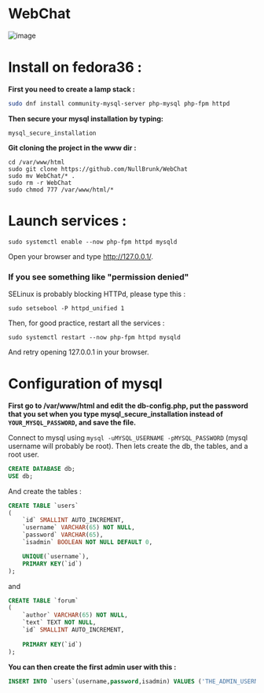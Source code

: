 # WebChat

![image](https://user-images.githubusercontent.com/106782577/179762868-ce09f7c7-5acb-416b-80de-16bf0e919a58.png)

# Install on fedora36 : 

**First you need to create a lamp stack :**

```bash
sudo dnf install community-mysql-server php-mysql php-fpm httpd
```

**Then secure your mysql installation by typing:**

```
mysql_secure_installation
```

**Git cloning the project in the www dir :**

``` 
cd /var/www/html
sudo git clone https://github.com/NullBrunk/WebChat
sudo mv WebChat/* .
sudo rm -r WebChat
sudo chmod 777 /var/www/html/*
```

# Launch services :

```
sudo systemctl enable --now php-fpm httpd mysqld
```
Open your browser and type http://127.0.0.1/.

### If you see something like "permission denied"

SELinux is probably blocking HTTPd, please type this :
```
sudo setsebool -P httpd_unified 1
```
Then, for good practice, restart all the services : 
```
sudo systemctl restart --now php-fpm httpd mysqld
```
And retry opening 127.0.0.1 in your browser.


# Configuration of mysql

**First go to /var/www/html and edit the db-config.php, put the password that you set when you type mysql_secure_installation instead of `YOUR_MYSQL_PASSWORD`, and save the file.**     


Connect to mysql using ``mysql -uMYSQL_USERNAME -pMYSQL_PASSWORD`` (mysql username will probably be root). Then lets create the db, the tables, and a root user.

```sql
CREATE DATABASE db;
USE db;
```

And create  the tables :

```sql
CREATE TABLE `users`
(
    `id` SMALLINT AUTO_INCREMENT,  
    `username` VARCHAR(65) NOT NULL,  
    `password` VARCHAR(65),
    `isadmin` BOOLEAN NOT NULL DEFAULT 0,  

    UNIQUE(`username`),
    PRIMARY KEY(`id`)
);
```

and

```sql
CREATE TABLE `forum`
(
    `author` VARCHAR(65) NOT NULL,
    `text` TEXT NOT NULL,
    `id` SMALLINT AUTO_INCREMENT,
 
    PRIMARY KEY(`id`)
);
```

**You can then create the first admin user with this :**

```sql
INSERT INTO `users`(username,password,isadmin) VALUES ('THE_ADMIN_USERNAME','THE_ADMIN_PASSWORD',1);
```
